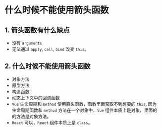 # 什么时候不能使用箭头函数

## 1. 箭头函数有什么缺点

- 没有 `arguments`
- 无法通过 `apply`, `call`, `bind` 改变 `this`。

## 2. 什么时候不能使用箭头函数

- 对象方法
- 原型方法
- 构造函数
- 动态上下文中的回调函数
- `Vue` 生命周期和 `method` 使用箭头函数，函数里面获取不到想要的 `this`, 因为生命周期函数和 `method` 方法在一个对象中，`Vue` 组件本质上是对象，里面的的方法是对象方法。
- `React` 可以，`React` 组件本质上是 `class`。